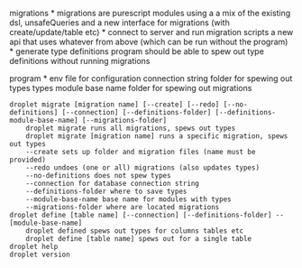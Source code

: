 migrations
    * migrations are purescript modules using a a mix of the existing dsl, unsafeQueries and a new interface for migrations (with create/update/table etc)
    * connect to server and run migration scripts
        a new api that uses whatever from above (which can be run without the program)
    * generate type definitions
        program should be able to spew out type definitions without running migrations

program
    * env file for configuration
        connection string
        folder for spewing out types
        types module base name
        folder for spewing out migrations

    droplet migrate [migration name] [--create] [--redo] [--no-definitions] [--connection] [--definitions-folder] [--definitions-module-base-name] [--migrations-folder]
        droplet migrate runs all migrations, spews out types
        droplet migrate [migration name] runs a specific migration, spews out types
        --create sets up folder and migration files (name must be provided)
        --redo undoes (one or all) migrations (also updates types)
        --no-definitions does not spew types
        --connection for database connection string
        --definitions-folder where to save types
        --module-base-name base name for modules with types
        --migrations-folder where are located migrations
    droplet define [table name] [--connection] [--definitions-folder] --[module-base-name]
        droplet defined spews out types for columns tables etc
        droplet define [table name] spews out for a single table
    droplet help
    droplet version